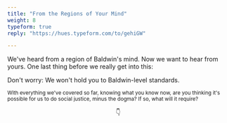 ```yaml
---
title: "From the Regions of Your Mind"
weight: 8
typeform: true
reply: "https://hues.typeform.com/to/gehiGW"

---
```


We've heard from a region of Baldwin's mind. Now we want to hear from yours. One last thing before we really get into this:

Don't worry: We won't hold you to Baldwin-level standards.

<small>With everything we've covered so far, knowing what you know now, are you thinking it's possible for us to do social justice, minus the dogma? If so, what will it require?</small>
<center>👇</center>
